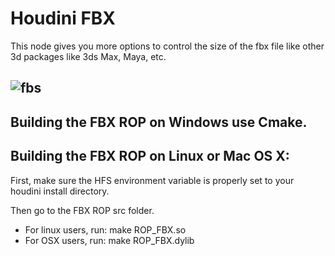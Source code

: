 # Houdini FBX
This node gives you more options to control the size of the fbx file like other 3d packages like 3ds Max, Maya, etc.

![fbs](https://github.com/HomerSimps/HoudiniFBX/assets/122741296/5f589fef-98b6-425b-88a9-da2c914c7caf)
-------------------------------------------------------------------------------
Building the FBX ROP on Windows use Cmake.
-------------------------------------------------------------------------------

Building the FBX ROP on Linux or Mac OS X:
-------------------------------------------------------------------------------

First, make sure the HFS environment variable is properly set to your houdini install directory.

Then go to the FBX ROP src folder.

- For linux users, run: make ROP_FBX.so
- For OSX users, run: make ROP_FBX.dylib
